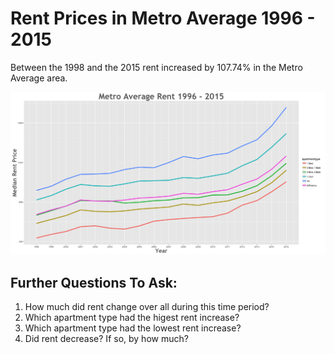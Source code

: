 Rent Prices in Metro Average 1996 - 2015
================

Between the 1998 and the 2015 rent increased by 107.74% in the Metro Average area.

![](../images/metroaverage.png)

Further Questions To Ask:
-------------------------

1.  How much did rent change over all during this time period?
2.  Which apartment type had the higest rent increase?
3.  Which apartment type had the lowest rent increase?
4.  Did rent decrease? If so, by how much?
